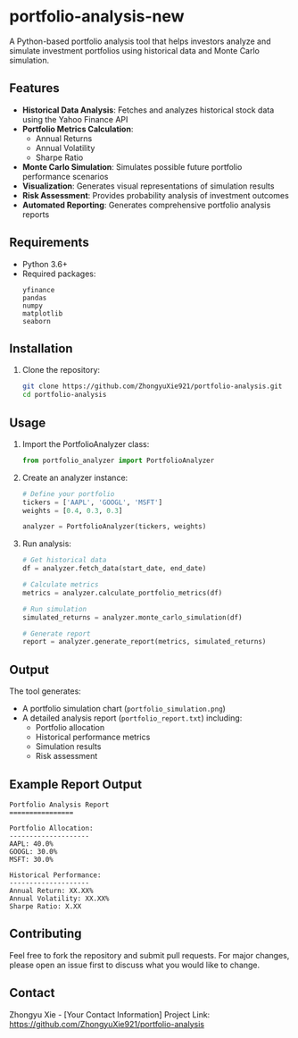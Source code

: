 # portfolio-analysis-new

A Python-based portfolio analysis tool that helps investors analyze and simulate investment portfolios using historical data and Monte Carlo simulation.

## Features

- **Historical Data Analysis**: Fetches and analyzes historical stock data using the Yahoo Finance API
- **Portfolio Metrics Calculation**: 
  - Annual Returns
  - Annual Volatility
  - Sharpe Ratio
- **Monte Carlo Simulation**: Simulates possible future portfolio performance scenarios
- **Visualization**: Generates visual representations of simulation results
- **Risk Assessment**: Provides probability analysis of investment outcomes
- **Automated Reporting**: Generates comprehensive portfolio analysis reports

## Requirements

- Python 3.6+
- Required packages:
  ```
  yfinance
  pandas
  numpy
  matplotlib
  seaborn
  ```

## Installation

1. Clone the repository:
   ```bash
   git clone https://github.com/ZhongyuXie921/portfolio-analysis.git
   cd portfolio-analysis
   ```

## Usage

1. Import the PortfolioAnalyzer class:
   ```python
   from portfolio_analyzer import PortfolioAnalyzer
   ```

2. Create an analyzer instance:
   ```python
   # Define your portfolio
   tickers = ['AAPL', 'GOOGL', 'MSFT']
   weights = [0.4, 0.3, 0.3]
   
   analyzer = PortfolioAnalyzer(tickers, weights)
   ```

3. Run analysis:
   ```python
   # Get historical data
   df = analyzer.fetch_data(start_date, end_date)
   
   # Calculate metrics
   metrics = analyzer.calculate_portfolio_metrics(df)
   
   # Run simulation
   simulated_returns = analyzer.monte_carlo_simulation(df)
   
   # Generate report
   report = analyzer.generate_report(metrics, simulated_returns)
   ```

## Output

The tool generates:
- A portfolio simulation chart (`portfolio_simulation.png`)
- A detailed analysis report (`portfolio_report.txt`) including:
  - Portfolio allocation
  - Historical performance metrics
  - Simulation results
  - Risk assessment

## Example Report Output

```
Portfolio Analysis Report
================

Portfolio Allocation:
--------------------
AAPL: 40.0%
GOOGL: 30.0%
MSFT: 30.0%

Historical Performance:
--------------------
Annual Return: XX.XX%
Annual Volatility: XX.XX%
Sharpe Ratio: X.XX
```

## Contributing

Feel free to fork the repository and submit pull requests. For major changes, please open an issue first to discuss what you would like to change.


## Contact

Zhongyu Xie - [Your Contact Information]
Project Link: https://github.com/ZhongyuXie921/portfolio-analysis
